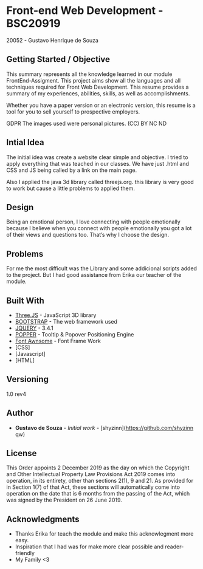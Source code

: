 # Front-end Web Development - BSC20919 
20052 - Gustavo Henrique de Souza

## Getting Started / Objective 

This summary represents all the knowledge learned in our module
FrontEnd-Assigment. This project aims show all the languages and all techniques required for Front Web Development. This  resume provides a summary of my experiences, abilities, skills, as well as accomplishments.

Whether you have a paper version or an electronic version, this resume is a tool for you to sell yourself to prospective employers.

GDPR
The images used were personal pictures.
(CC) BY NC ND

## Intial Idea

The initial idea was create a website clear simple and objective.
I tried to apply everything that was teached in our classes.
We have just .html and CSS and JS being called by a link on the main page.

Also I applied the java  3d library called threejs.org.
this library is very good to work but cause a little problems to applied them.

## Design

Being an emotional person, I love connecting with people emotionally because I believe when you connect with people emotionally you got a lot of their views and questions too.
That’s why I choose the design.

## Problems

For me the most difficult was the Library and some addicional scripts added to the project. But I had good assistance from Erika our teacher of the module.

## Built With

* [Three.JS](https://threejs.org/) -  JavaScript 3D library
* [BOOTSTRAP](https://getbootstrap.com/) - The web framework used
* [JQUERY](https://jquery.com/) - 3.4.1
* [POPPER](https://popper.js.org/) - Tooltip & Popover Positioning Engine
* [Font Awnsome](https://fontawesome.com/) - Font Frame Work
* [CSS]
* [Javascript]
* [HTML]


## Versioning

1.0 rev4


## Author

* **Gustavo de Souza** - *Initial work* - [shyzinn](https://github.com/shyzinn qw)

## License

This Order appoints 2 December 2019 as the day on which the Copyright and Other Intellectual Property Law Provisions Act 2019 comes into operation, in its entirety, other than sections 2(1), 9 and 21. As provided for in Section 1(7) of that Act, these sections will automatically come into operation on the date that is 6 months from the passing of the Act, which was signed by the President on 26 June 2019.

## Acknowledgments

* Thanks Erika for teach the module and make this acknowlegment more easy.
* Inspiration that I had was for make more clear possible and reader-friendly
* My Family <3

